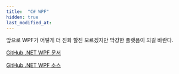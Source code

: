 ```yaml
---
title:  "C# WPF"
hidden: true
last_modified_at:
---
```


앞으로 WPF가 어떻게 더 진화 할진 모르겠지만 막강한 플랫폼이 되길 바란다.

[GitHub .NET WPF 문서](https://github.com/dotnet/wpf)

[GitHub .NET WPF 소스](https://github.com/Apress/pro-wpf-4.5-in-csharp)
